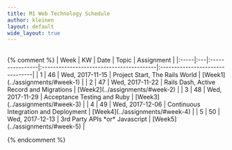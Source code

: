 ```yaml
---
title: M1 Web Technology Schedule
author: kleinen
layout: default
wide_layout: true
---
```


<br/>
{% comment %}
| Week | KW | Date            | Topic                                    | Assignment                      |
|:-----|:---|:----------------|:-----------------------------------------|:--------------------------------|
| 1    | 46 | Wed, 2017-11-15 | Project Start, The Rails World           | [Week1](../assignments/#week-1) |
| 2    | 47 | Wed, 2017-11-22 | Rails Dash, Active Record and Migrations | [Week2](../assignments/#week-2) |
| 3    | 48 | Wed, 2017-11-29 | Acceptance Testing and Ruby              | [Week3](../assignments/#week-3) |
| 4    | 49 | Wed, 2017-12-06 | Continuous Integration and Deployment    | [Week4](../assignments/#week-4) |
| 5    | 50 | Wed, 2017-12-13 | 3rd Party APIs *or* Javascript           | [Week5](../assignments/#week-5) |

{% endcomment %}
